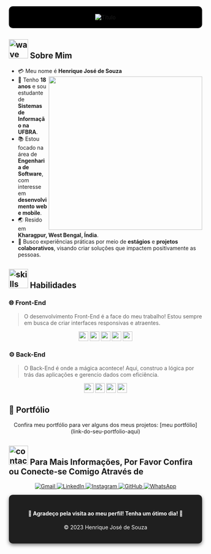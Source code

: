 <div align="center" style="background-color: black; padding: 20px; border-radius: 10px;">
  <img src="https://readme-typing-svg.herokuapp.com?font=Architects+Daughter&color=%2338C2FF&size=50&center=true&vCenter=true&height=60&width=600&lines=Heyyy!+Eu+sou+Henrique!;Bem-vindo+ao+meu+perfil!" alt="Título">
</div>

## <img src="https://raw.githubusercontent.com/nixin72/nixin72/master/wave.gif" width="50px" height="50px" alt="wave"> Sobre Mim

- :credit_card: Meu nome é **Henrique José de Souza** <img src="https://i.pinimg.com/originals/df/1a/ff/df1aff8395678d11b99b575f0e3b19d5.gif" width="400" align="right"/><br>
- :school: Tenho **18 anos** e sou estudante de **Sistemas de Informação na UFBRA**.<br>
- :books: Estou focado na área de **Engenharia de Software**, com interesse em **desenvolvimento web e mobile**.<br>
- :earth_asia: Resido em **Kharagpur, West Bengal, Índia**.<br>
- :briefcase: Busco experiências práticas por meio de **estágios** e **projetos colaborativos**, visando criar soluções que impactem positivamente as pessoas.<br>

## <img src="https://media2.giphy.com/media/QssGEmpkyEOhBCb7e1/giphy.gif?cid=ecf05e47a0n3gi1bfqntqmob8g9aid1oyj2wr3ds3mg700bl&rid=giphy.gif" width="50px" height="50px" alt="skills"> Habilidades

### 🌐 Front-End
<blockquote>
    O desenvolvimento Front-End é a face do meu trabalho! Estou sempre em busca de criar interfaces responsivas e atraentes.
</blockquote>

<p align="center">
  <img src="https://img.shields.io/badge/HTML5-E34F26?style=for-the-badge&logo=html5&logoColor=white" height="25"/>
  <img src="https://img.shields.io/badge/CSS3-1572B6?style=for-the-badge&logo=css3&logoColor=white" height="25"/>
  <img src="https://img.shields.io/badge/JavaScript-F7DF1E?style=for-the-badge&logo=javascript&logoColor=black" height="25"/>
  <img src="https://img.shields.io/badge/AJAX-007ACC?style=for-the-badge&logo=ajax&logoColor=white" height="25"/>
  <img src="https://img.shields.io/badge/Bootstrap-563D7C?style=for-the-badge&logo=bootstrap&logoColor=white" height="25"/>
</p>

### ⚙️ Back-End
<blockquote>
    O Back-End é onde a mágica acontece! Aqui, construo a lógica por trás das aplicações e gerencio dados com eficiência.
</blockquote>

<p align="center">
  <img src="https://img.shields.io/badge/PHP-777BB4?style=for-the-badge&logo=php&logoColor=white" height="25"/>
  <img src="https://img.shields.io/badge/MySQL-00000F?style=for-the-badge&logo=mysql&logoColor=white" height="25"/>
  <img src="https://img.shields.io/badge/MongoDB-47A248?style=for-the-badge&logo=mongodb&logoColor=white" height="25"/>
  <img src="https://img.shields.io/badge/Linux-FCC624?style=for-the-badge&logo=linux&logoColor=black" height="25"/>
</p>

## 💼 Portfólio
<p align="center">
  Confira meu portfólio para ver alguns dos meus projetos: [meu portfólio](link-do-seu-portfolio-aqui)
</p>

## <img src='https://raw.githubusercontent.com/ShahriarShafin/ShahriarShafin/main/Assets/handshake.gif' width="50px" height="50px" alt="contact"> Para Mais Informações, Por Favor Confira ou Conecte-se Comigo Através de

<p align="center">
  <a href="mailto:henriquejsza" target="_blank">
    <img src="https://img.shields.io/badge/Gmail-333333?style=for-the-badge&logo=gmail&logoColor=red" alt="Gmail" />
  </a>
  <a href="https://www.linkedin.com/in/henriquejosedesouza/" target="_blank">
    <img src="https://img.shields.io/badge/LinkedIn-0077B5?style=for-the-badge&logo=linkedin&logoColor=white" alt="LinkedIn" />
  </a>
  <a href="https://www.instagram.com/henriquejsza/" target="_blank">
    <img src="https://img.shields.io/badge/-Instagram-%23E4405F?style=for-the-badge&logo=instagram&logoColor=white" alt="Instagram" />
  </a>
  <a href="https://github.com/henriquejsza" target="_blank">
    <img src="https://img.shields.io/badge/GitHub-100000?style=for-the-badge&logo=github&logoColor=white" alt="GitHub" />
  </a>
  <a href="https://wa.me/5562991865847" target="_blank">
    <img src="https://img.shields.io/badge/WhatsApp-25D366?style=for-the-badge&logo=whatsapp&logoColor=white" alt="WhatsApp" />
  </a>
</p>

<div align="center" style="background-color: #1F1F1F; padding: 20px; border-radius: 10px; color: white; box-shadow: 0 4px 10px rgba(0, 0, 0, 0.5);">
  <h4>💖 Agradeço pela visita ao meu perfil! Tenha um ótimo dia! 💖</h4>
  <p>© 2023 Henrique José de Souza</p>
</div>
